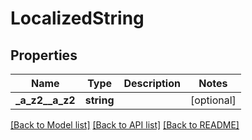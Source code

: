 # LocalizedString

## Properties
Name | Type | Description | Notes
------------ | ------------- | ------------- | -------------
**_a_z2__a_z2** | **string** |  | [optional] 

[[Back to Model list]](../README.md#documentation-for-models) [[Back to API list]](../README.md#documentation-for-api-endpoints) [[Back to README]](../README.md)


